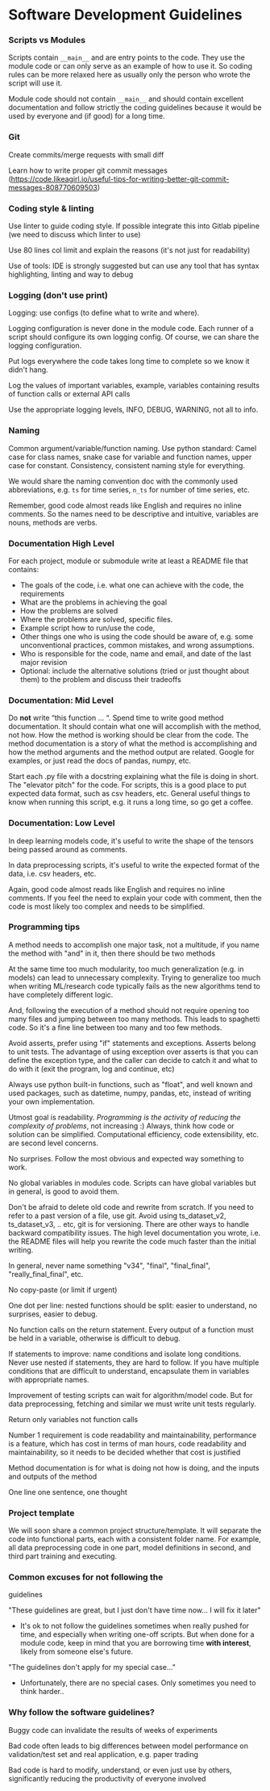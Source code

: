 # Software Development Guidelines

### Scripts vs Modules

Scripts contain `__main__` and are entry points to the code. They
use the module code or can only serve as an example of how to
use it. So coding rules can be more relaxed here as usually only
the person who wrote the script will use it.

Module code should not contain `__main__` and should contain
excellent documentation and follow strictly the coding guidelines
because it would be used by everyone and (if good) for a long
time.

### Git

Create commits/merge requests with small diff

Learn how to write proper git commit messages
(https://code.likeagirl.io/useful-tips-for-writing-better-git-commit-messages-808770609503)

### Coding style & linting

Use linter to guide coding style. If possible integrate this into
Gitlab pipeline (we need to discuss which linter to use)

Use 80 lines col limit and explain the reasons (it's not just for
readability)

Use of tools: IDE is strongly suggested but can use any tool that
has syntax highlighting, linting and way to debug

### Logging (don't use **print**)

Logging: use configs (to define what to write and where).

Logging configuration is never done in the module code. Each
runner of a script should configure its own logging config. Of
course, we can share the logging configuration.

Put logs everywhere the code takes long time to complete so
we know it didn't hang.

Log the values of important variables, example, variables
containing results of function calls or external API calls

Use the appropriate logging levels, INFO, DEBUG, WARNING,
not all to info.

### Naming

Common argument/variable/function naming. Use python
standard: Camel case for class names, snake case for variable
and function names, upper case for constant.
Consistency, consistent naming style for everything. 

We would
share the naming convention doc with the commonly used
abbreviations, e.g. `ts` for time series, `n_ts` for number of time
series, etc.

Remember, good code almost reads like English and requires
no inline comments. So the names need to be descriptive and
intuitive, variables are nouns, methods are verbs.

### Documentation High Level

For each project, module or submodule write at least a README file
that contains:
- The goals of the code, i.e. what one can achieve with the code, the
requirements
- What are the problems in achieving the goal
- How the problems are solved
- Where the problems are solved, specific files.
- Example script how to run/use the code,
- Other things one who is using the code should be aware of, e.g.
some unconventional practices, common mistakes, and wrong
assumptions.
- Who is responsible for the code, name and email, and date of the
last major revision
- Optional: include the alternative solutions (tried or just thought
about them) to the problem and discuss their tradeoffs

### Documentation: Mid Level

Do **not** write “this function ... “. Spend time to write good method documentation.
It should contain what one will accomplish with the method, not how. How the
method is working should be clear from the code. The method documentation is a
story of what the method is accomplishing and how the method arguments and
the method output are related. Google for examples, or just read the docs of
pandas, numpy, etc.

Start each .py file with a docstring explaining what the file is doing in short. The
"elevator pitch" for the code. For scripts, this is a good place to put expected data
format, such as csv headers, etc. General useful things to know when running this
script, e.g. it runs a long time, so go get a coffee.


### Documentation: Low Level

In deep learning models code, it's useful to write the shape of
the tensors being passed around as comments.

In data preprocessing scripts, it's useful to write the expected
format of the data, i.e. csv headers, etc.

Again, good code almost reads like English and requires no
inline comments. If you feel the need to explain your code with
comment, then the code is most likely too complex and needs
to be simplified.


### Programming tips

A method needs to accomplish one major task, not a multitude,
if you name the method with "and" in it, then there should be
two methods

At the same time too much modularity, too much generalization
(e.g. in models) can lead to unnecessary complexity. Trying to
generalize too much when writing ML/research code typically
fails as the new algorithms tend to have completely different
logic.

And, following the execution of a method should not require
opening too many files and jumping between too many
methods. This leads to spaghetti code. So it's a fine line
between too many and too few methods.

Avoid asserts, prefer using "if" statements and exceptions.
Asserts belong to unit tests. The advantage of using exception
over asserts is that you can define the exception type, and the
caller can decide to catch it and what to do with it (exit the
program, log and continue, etc)

Always use python built-in functions, such as "float", and
well known and used packages, such as datetime, numpy,
pandas, etc, instead of writing your own implementation.

Utmost goal is readability. *Programming is the activity of
reducing the complexity of problems*, not increasing :) Always,
think how code or solution can be simplified. Computational
efficiency, code extensibility, etc. are second level concerns.

No surprises. Follow the most obvious and expected way
something to work.

No global variables in modules code. Scripts can have global
variables but in general, is good to avoid them.

Don't be afraid to delete old code and rewrite from scratch. If
you need to refer to a past version of a file, use git. Avoid using
ts_dataset_v2, ts_dataset_v3, .. etc, git is for versioning. There
are other ways to handle backward compatibility issues. The
high level documentation you wrote, i.e. the README files will
help you rewrite the code much faster than the initial writing.

In general, never name something "v34", "final", "final_final",
"really_final_final", etc.

No copy-paste (or limit if urgent)

One dot per line: nested functions should be split: easier to
understand, no surprises, easier to debug.

No function calls on the return statement. Every output of a
function must be held in a variable, otherwise is difficult to
debug.

If statements to improve: name conditions and isolate long
conditions. Never use nested if statements, they are hard to
follow. If you have multiple conditions that are difficult to understand, encapsulate them in variables with appropriate
names.

Improvement of testing scripts can wait for algorithm/model
code. But for data preprocessing, fetching and similar we must
write unit tests regularly.

Return only variables not function calls

Number 1 requirement is code readability and maintainability, performance is a feature, which has cost in terms of man hours, code readability and maintainability, so it needs to be decided whether that cost is justified

Method documentation is for what is doing not how is doing, and the inputs and outputs of the method

One line one sentence, one thought

### Project template

We will soon share a common project structure/template. It will
separate the code into functional parts, each with a consistent
folder name. For example, all data preprocessing code in one
part, model definitions in second, and third part training and
executing.

### Common excuses for not following the
guidelines

"These guidelines are great, but I just don't have time now... I
will fix it later"

- It's ok to not follow the guidelines sometimes when really
pushed for time, and especially when writing one-off scripts. But
when done for a module code, keep in mind that you are
borrowing time **with interest**, likely from someone else's future.

"The guidelines don't apply for my special case..."

- Unfortunately, there are no special cases. Only sometimes you
need to think harder..

### Why follow the software guidelines?

Buggy code can invalidate the results of weeks of experiments

Bad code often leads to big differences between model
performance on validation/test set and real application, e.g.
paper trading

Bad code is hard to modify, understand, or even just use by
others, significantly reducing the productivity of everyone
involved
